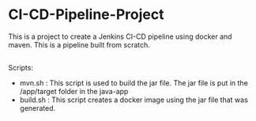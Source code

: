 # CI-CD-Pipeline-Project
This is a project to create a Jenkins CI-CD pipeline using docker and maven. This is a pipeline built from scratch.

##
Scripts:
- mvn.sh : This script is used to build the jar file. The jar file is put in the /app/target folder in the java-app
- build.sh : This script creates a docker image using the jar file that was generated.
